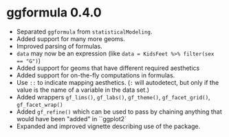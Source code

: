 # ggformula 0.4.0

  * Separated `ggformula` from `statisticalModeling`.
  * Added support for many more geoms.
  * Improved parsing of formulas.
  * `data` may now be an expression (like `data = KidsFeet %>% filter(sex == "G")`)
  * Added support for geoms that have different required aesthetics
  * Added support for on-the-fly computations in formulas.
  * Use `::` to indicate mapping aesthetics.  (`:` will autodetect, but only if the value
is the name of a variable in the data set.)
  * Added wrappers `gf_lims()`, `gf_labs()`, `gf_theme()`, `gf_facet_grid()`, `gf_facet_wrap()`
  * Added `gf_refine()` which can be used to pass by chaining anything that would have been "added" in ``ggplot2`
  * Expanded and improved vignette describing use of the package.
  



